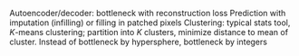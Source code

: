 Autoencoder/decoder: bottleneck with reconstruction loss
Prediction with imputation (infilling) or filling in patched pixels
Clustering: typical stats tool, $K$-means clustering; partition into $K$ clusters, minimize distance to mean of cluster. Instead of bottleneck by hypersphere, bottleneck by integers
